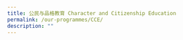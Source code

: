 ```yaml
---
title: 公民与品格教育 Character and Citizenship Education
permalink: /our-programmes/CCE/
description: ""
---
```






